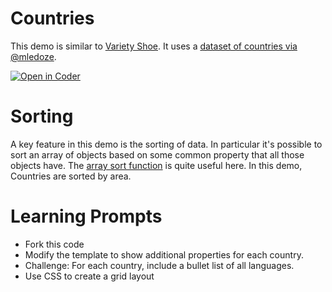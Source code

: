 # Countries 
This demo is similar to [Variety Shoe](https://bender.sheridanc.on.ca/system-design/variety-shoe). It uses a [dataset of countries via @mledoze](https://github.com/mledoze/countries/).


[![Open in Coder](https://ixdcoder.com/open-in-coder.svg)](https://ixdcoder.com/templates/Static/workspace?name=CountriesJSON&mode=auto&param.git_repo=https://bender.sheridanc.on.ca/system-design/countries-json)
  
# Sorting
A key feature in this demo is the sorting of data. In particular it's possible to sort an array of objects based on some common property that all those objects have. The [array sort function](https://developer.mozilla.org/en-US/docs/Web/JavaScript/Reference/Global_Objects/Array/sort) is quite useful here. In this demo, Countries are sorted by area.

# Learning Prompts
- Fork this code
- Modify the template to show additional properties for each country.
- Challenge: For each country, include a bullet list of all languages.
- Use CSS to create a grid layout